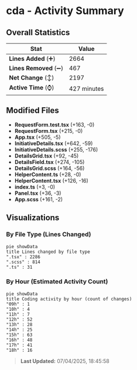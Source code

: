 # cda - Activity Summary 

## Overall Statistics

| Stat                   | Value                                                             |
| ---------------------- | ----------------------------------------------------------------- |
| **Lines Added** (➕)   | 2664                                          |
| **Lines Removed** (➖) | 467                                        |
| **Net Change** (↕)    | 2197                |
| **Active Time** (⌚)   | 427 minutes |


## Modified Files
- **RequestForm.test.tsx** (+163, -0)
- **RequestForm.tsx** (+215, -0)
- **App.tsx** (+505, -5)
- **InitiativeDetails.tsx** (+642, -59)
- **InitiativeDetails.scss** (+255, -176)
- **DetailsGrid.tsx** (+92, -45)
- **DetailsField.tsx** (+274, -105)
- **DetailsGrid.scss** (+164, -56)
- **HelperContent.ts** (+28, -0)
- **HelperContent.tsx** (+126, -16)
- **index.ts** (+3, -0)
- **Panel.tsx** (+36, -3)
- **App.scss** (+161, -2)

## Visualizations

### By File Type (Lines Changed)

```mermaid
pie showData
title Lines changed by file type
".tsx" : 2286
".scss" : 814
".ts" : 31
```

### By Hour (Estimated Activity Count)

```mermaid
pie showData
title Coding activity by hour (count of changes)
"09h" : 1
"10h" : 4
"11h" : 7
"12h" : 52
"13h" : 28
"14h" : 25
"15h" : 63
"16h" : 48
"17h" : 41
"18h" : 16
```


> **Last Updated:** 07/04/2025, 18:45:58